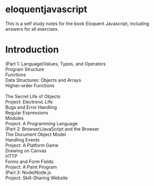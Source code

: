 # eloquentjavascript<br />
This is a self study notes for the book Eloquent Javascript, including answers for all exercises.

<h1>Introduction</h1>
(Part 1: Language)Values, Types, and Operators<br />
Program Structure<br />
Functions<br />
Data Structures: Objects and Arrays<br />
Higher-order Functions<br /><br />
The Secret Life of Objects<br />
Project: Electronic Life<br />
Bugs and Error Handling<br />
Regular Expressions<br />
Modules<br />
Project: A Programming Language<br />
(Part 2: Browser)JavaScript and the Browser<br />
The Document Object Model<br />
Handling Events<br />
Project: A Platform Game<br />
Drawing on Canvas<br />
HTTP<br />
Forms and Form Fields<br />
Project: A Paint Program<br />
(Part 3: Node)Node.js<br />
Project: Skill-Sharing Website<br />
